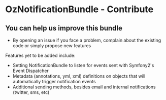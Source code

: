 OzNotificationBundle - Contribute
=================================

You can help us improve this bundle
------------------------------------

* By opening an issue if you face a problem, complain about the existing code or simply propose new features

Features yet to be added include:

 * Setting NotificationBundle to listen for events sent with Symfony2's Event Dispatcher
 * Metadata (annotations, yml, xml) definitions on objects that will automatically trigger notification events
 * Additional sending methods, besides email and internal notifications (twitter, sms, etc)
